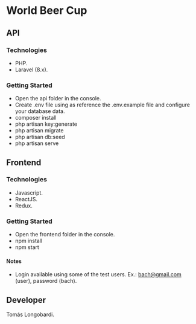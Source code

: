 # World Beer Cup


## API

### Technologies

- PHP.
- Laravel (8.x).

### Getting Started

- Open the api folder in the console.
- Create .env file using as reference the .env.example file and configure your database data. 
- composer install
- php artisan key:generate
- php artisan migrate
- php artisan db:seed
- php artisan serve

## Frontend

### Technologies

- Javascript.
- ReactJS.
- Redux.

### Getting Started

- Open the frontend folder in the console.
- npm install
- npm start

#### Notes
- Login available using some of the test users. Ex.: bach@gmail.com (user), password (bach). 

## Developer

Tomás Longobardi.
